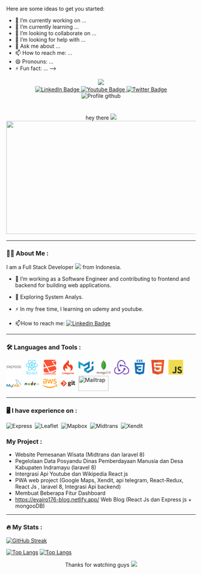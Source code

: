 

Here are some ideas to get you started:

- 🔭 I’m currently working on ...
- 🌱 I’m currently learning ...
- 👯 I’m looking to collaborate on ...
- 🤔 I’m looking for help with ...
- 💬 Ask me about ...
- 📫 How to reach me: ...
- 😄 Pronouns: ...
- ⚡ Fun fact: ...
 -->
<div id="header" align="center">
  <img src="https://media.giphy.com/media/M9gbBd9nbDrOTu1Mqx/giphy.gif" width="100"/>
</div>
<div id="badges" align="center">
  <a href="[your-linkedin-URL](https://www.linkedin.com/in/dicki-prasetya-3a7587195/)">
    <img src="https://img.shields.io/badge/LinkedIn-blue?style=for-the-badge&logo=linkedin&logoColor=white" alt="LinkedIn Badge"/>
  </a>
  <a href="your-youtube-URL">
    <img src="https://img.shields.io/badge/YouTube-red?style=for-the-badge&logo=youtube&logoColor=white" alt="Youtube Badge"/>
  </a>
  <a href="your-twitter-URL">
    <img src="https://img.shields.io/badge/Twitter-blue?style=for-the-badge&logo=twitter&logoColor=white" alt="Twitter Badge"/>
  </a>
</div>
<div  align="center">
  <img src="https://komarev.com/ghpvc/?username=evairo176&style=flat-square&color=blue" alt="Profile github"/>
  <h1>
</div>
<div  align="center">
    hey there
  <img src="https://media.giphy.com/media/hvRJCLFzcasrR4ia7z/giphy.gif" width="30px"/>
    </div>
</h1>
<div align="center">
  <img src="https://media.giphy.com/media/dWesBcTLavkZuG35MI/giphy.gif" width="600" height="300"/>
</div>

---

### :woman_technologist: About Me :
I am a Full Stack Developer <img src="https://media.giphy.com/media/WUlplcMpOCEmTGBtBW/giphy.gif" width="30"> from Indonesia.
- :telescope: I’m working as a Software Engineer and contributing to frontend and backend for building web applications.

- :seedling: Exploring System Analys.

- :zap: In my free time, I learning on udemy and youtube.

- :mailbox:How to reach me: [![Linkedin Badge](https://img.shields.io/badge/-Dicki-blue?style=flat&logo=Linkedin&logoColor=white)](https://www.linkedin.com/in/dicki-prasetya-3a7587195/)
---

### :hammer_and_wrench: Languages and Tools :
<div>
  <img src="https://github.com/devicons/devicon/blob/master/icons/express/express-original-wordmark.svg" title="Express" alt="Express" width="40" height="40"/>&nbsp;
  <img src="https://github.com/devicons/devicon/blob/master/icons/react/react-original-wordmark.svg" title="React" alt="React" width="40" height="40"/>&nbsp;
  <img src="https://github.com/devicons/devicon/blob/master/icons/laravel/laravel-plain-wordmark.svg" title="Laravel" alt="Laravel" width="40" height="40"/>&nbsp;
  <img src="https://github.com/devicons/devicon/blob/master/icons/codeigniter/codeigniter-plain-wordmark.svg" title="Codeigniter" **alt="Codeigniter" width="40" height="40"/>&nbsp;
 <img src="https://github.com/devicons/devicon/blob/master/icons/materialui/materialui-original.svg" title="Material UI" alt="Material UI" width="40" height="40"/>&nbsp;
  <img src="https://github.com/devicons/devicon/blob/master/icons/mongodb/mongodb-original-wordmark.svg" title="MongoDB" alt="MongoDB" width="40" height="40"/>&nbsp;
  <img src="https://github.com/devicons/devicon/blob/master/icons/redux/redux-original.svg" title="Redux" alt="Redux " width="40" height="40"/>&nbsp;
  <img src="https://github.com/devicons/devicon/blob/master/icons/css3/css3-plain-wordmark.svg"  title="CSS3" alt="CSS" width="40" height="40"/>&nbsp;
  <img src="https://github.com/devicons/devicon/blob/master/icons/html5/html5-original.svg" title="HTML5" alt="HTML" width="40" height="40"/>&nbsp;
  <img src="https://github.com/devicons/devicon/blob/master/icons/javascript/javascript-original.svg" title="JavaScript" alt="JavaScript" width="40" height="40"/>&nbsp;
  <img src="https://github.com/devicons/devicon/blob/master/icons/mysql/mysql-original-wordmark.svg" title="MySQL"  alt="MySQL" width="40" height="40"/>&nbsp;
  <img src="https://github.com/devicons/devicon/blob/master/icons/nodejs/nodejs-original-wordmark.svg" title="NodeJS" alt="NodeJS" width="40" height="40"/>&nbsp;
  <img src="https://github.com/devicons/devicon/blob/master/icons/amazonwebservices/amazonwebservices-plain-wordmark.svg" title="AWS" alt="AWS" width="40" height="40"/>&nbsp;
  <img src="https://github.com/devicons/devicon/blob/master/icons/git/git-original-wordmark.svg" title="Git" **alt="Git" width="40" height="40"/>&nbsp;
 <img src="https://d33v4339jhl8k0.cloudfront.net/docs/assets/5ed6bd832c7d3a10cba8416b/images/5faac7224cedfd001610b6d1/mailtrap-new-logo.png" title="Mailtrap" **alt="Mailtrap" width="80" height="40"/>&nbsp;
</div>

---
### :desktop_computer: I have experience on :
<div>

  <img src="https://upload.wikimedia.org/wikipedia/commons/thumb/b/bd/Google_Maps_Logo_2020.svg/800px-Google_Maps_Logo_2020.svg.png" title="Express" alt="Express" width="40" height="40"/>&nbsp;
 <img src="https://encrypted-tbn0.gstatic.com/images?q=tbn:ANd9GcT8ZGkXd3FvFWroUQfsXmaydBNK8LhQzJKd0NfSGfAcAZoNJivRmSsImmC_6eyznpPGAg&usqp=CAU" title="Leaflet" alt="Leaflet" width="100" height="40"/>&nbsp;
  <img src="https://encrypted-tbn0.gstatic.com/images?q=tbn:ANd9GcQxjO-nauVIRPpdsOXHpGXZuvFJAAd0za4ZuQ&usqp=CAU" title="Mapbox" alt="Mapbox" width="40" height="40"/>&nbsp;
 <img src="https://upload.wikimedia.org/wikipedia/commons/9/9d/Midtrans.png" title="Midtrans" alt="Midtrans" width="100" height="40"/>&nbsp;
  <img src="https://www.xendit.co/wp-content/uploads/2020/03/XENDIT-LOGOArtboard-1@2x.png" title="Xendit" alt="Xendit" width="100" height="40"/>&nbsp;
</div>

### My Project :

- Website Pemesanan Wisata (Midtrans dan laravel 8)
- Pegelolaan Data Posyandu Dinas Pemberdayaan Manusia dan Desa Kabupaten Indramayu (laravel 8)
- Intergrasi Api Youtube dan Wikipedia React js
- PWA web project (Google Maps, Xendit, api telegram, React-Redux, React Js , laravel 8, Integrasi Api backend)
- Membuat Beberapa Fitur Dashboard
- <a href="https://evairo176-blog.netlify.app/posts">https://evairo176-blog.netlify.app/</a>
Web Blog (React Js dan Express js + mongooDB)
---

### :fire: My Stats :
[![GitHub Streak](http://github-readme-streak-stats.herokuapp.com?user=evairo176&theme=dark&hide_border=true)](https://git.io/streak-stats)

[![Top Langs](https://github-readme-stats.vercel.app/api/top-langs/?username=evairo176)](https://github.com/evairo176/github-readme-stats)
[![Top Langs](https://github-readme-stats.vercel.app/api/top-langs/?username=evairo176&layout=compact&theme=vision-friendly-dark)](https://github.com/evairo176/github-readme-stats)
<div  align="center">
    Thanks for watching guys
  <img src="https://media.giphy.com/media/hvRJCLFzcasrR4ia7z/giphy.gif" width="30px"/>
    </div>
</h1>


